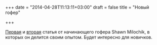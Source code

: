 +++
date = "2014-04-28T11:13:11+03:00"
draft = false
title = "Новый гофер"

+++

<p><a href="http://milocast.com/golang01.html">Первая</a> и <a href="http://milocast.com/golang02.html">вторая</a> статья от начинающего гофера&nbsp;Shawn Milochik, в которых он делится своим опытом. Будет интересно для новичков.</p>

